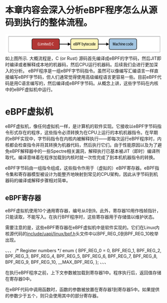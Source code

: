 # 本章内容会深入分析eBPF程序怎么从源码到执行的整体流程。
![alt text](image.png)
如上图所示. 大概流程是，C (or Rust) 源码首先编译成eBPF的字节码，然后JIT即时编译或者解释成本地的机器码，然后CPU运行机器码。后续我们会进行更加深入的分析。
eBPF程序是一组eBPF字节码指令。虽然可以像编写汇编语言一样直接编写eBPF字节码，但人们通常觉得使用高级编程语言更容易一些。目前eBPF代码是用C语言编写的，然后编译成eBPF字节码。从概念上讲，这些字节码在内核中的eBPF虚拟机中运行。

# eBPF虚拟机
eBPF虚拟机，像任何虚拟机一样，是计算机的软件实现。它接收以eBPF字节码指令形式存在的程序，这些指令必须转换为在CPU上运行的本机机器指令。在早期的eBPF实现中，字节码指令在内核内被解释执行——即每次运行eBPF程序时，内核都会检查指令并将其转换为机器代码，然后执行它们。由于性能原因以及为了避免eBPF解释器中的一些Spectre相关漏洞，解释执行已基本被JIT（即时）编译所取代。编译意味着在程序加载到内核时就一次性完成了到本机机器指令的转换。

eBPF字节码由一组指令组成，这些指令作用于（虚拟的）eBPF寄存器。eBPF指令集和寄存器模型被设计为能整齐地映射到常见的CPU架构，因此从字节码到机器码的编译或解释步骤相对简单。


## eBPF寄存器
eBPF虚拟机使用10个通用寄存器，编号从0到9。此外，寄存器10用作栈帧指针，只能读取，不能写入。在执行BPF程序时，这些寄存器用于存储值以维护状态。

需要注意的是，这些eBPF寄存器在eBPF虚拟机中是软件实现的。它们在Linux内核源代码的[include/uapi/linux/bpf.h](https://elixir.bootlin.com/linux/v6.10-rc5/source/include/uapi/linux/bpf.h)头文件中以BPF_REG_0到BPF_REG_10枚举出现。

、、、
/* Register numbers */
enum {
	BPF_REG_0 = 0,
	BPF_REG_1,
	BPF_REG_2,
	BPF_REG_3,
	BPF_REG_4,
	BPF_REG_5,
	BPF_REG_6,
	BPF_REG_7,
	BPF_REG_8,
	BPF_REG_9,
	BPF_REG_10,
	__MAX_BPF_REG,
};
、、、

在执行eBPF程序之前，上下文参数被加载到寄存器1中。程序执行后，返回值存储在寄存器0中。

在eBPF代码中调用函数时，函数的参数被放置在寄存器1到寄存器5中。如果提供的参数少于五个，则只会使用其中的部分寄存器。
